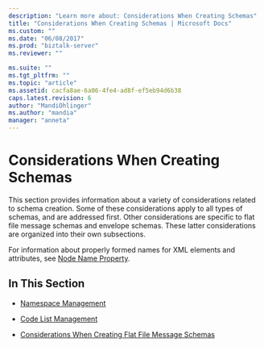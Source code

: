 ```yaml
---
description: "Learn more about: Considerations When Creating Schemas"
title: "Considerations When Creating Schemas | Microsoft Docs"
ms.custom: ""
ms.date: "06/08/2017"
ms.prod: "biztalk-server"
ms.reviewer: ""

ms.suite: ""
ms.tgt_pltfrm: ""
ms.topic: "article"
ms.assetid: cacfa8ae-6a06-4fe4-ad8f-ef5eb94d6b38
caps.latest.revision: 6
author: "MandiOhlinger"
ms.author: "mandia"
manager: "anneta"
---
```

# Considerations When Creating Schemas
This section provides information about a variety of considerations related to schema creation. Some of these considerations apply to all types of schemas, and are addressed first. Other considerations are specific to flat file message schemas and envelope schemas. These latter considerations are organized into their own subsections.  
  
 For information about properly formed names for XML elements and attributes, see [Node Name Property](../core/node-name-property.md).  
  
## In This Section  
  
-   [Namespace Management](../core/namespace-management.md)  
  
-   [Code List Management](../core/code-list-management.md)  
  
-   [Considerations When Creating Flat File Message Schemas](../core/considerations-when-creating-flat-file-message-schemas.md)
